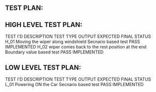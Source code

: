 ## TEST PLAN:

##   HIGH LEVEL TEST PLAN:
 
   TEST I'D	DESCRIPTION	TEST TYPE	OUTPUT EXPECTED	FINAL STATUS
   H_01 	Moving the wiper along windshield 	 Secnario based test	PASS 	 IMPLEMENTED
   H_02	wiper comes back to the rest position at the end 	Boundary value based test 	 PASS	IMPLEMENTED 
 
 
##   LOW LEVEL TEST PLAN:
 
  TEST I'D	DESCRIPTION	TEST TYPE	OUTPUT EXPECTED	FINAL STATUS
  L_01 	Powering ON the Car	 Secnario based test	PASS 	 IMPLEMENTED
